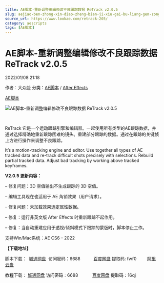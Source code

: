 ```yaml
---
title: AE脚本-重新调整编辑修改不良跟踪数据 ReTrack v2.0.5
slug: aejiao-ben-zhong-xin-diao-zheng-bian-ji-xiu-gai-bu-liang-gen-zong-shu-ju-retrack-v2-0-5
source_url: https://www.lookae.com/retrack-205/
category: aescripts
tags: [AE脚本]
---
```

# AE脚本-重新调整编辑修改不良跟踪数据 ReTrack v2.0.5

2022/01/08 21:18

作者：大众脸
分类：[AE脚本](https://www.lookae.com/after-effects/aescripts/) / [After Effects](https://www.lookae.com/after-effects/)

[AE脚本](https://www.lookae.com/tag/ae%e8%84%9a%e6%9c%ac/)

![AE脚本-重新调整编辑修改不良跟踪数据 ReTrack v2.0.5](https://www.lookae.com/wp-content/uploads/2021/05/ReTrack-2.jpg "AE脚本-重新调整编辑修改不良跟踪数据 ReTrack v2.0.5-LookAE.com")

[﻿﻿﻿](https://cloud.video.taobao.com//play/u/705956171/p/1/e/6/t/1/311019151074.mp4)

ReTrack 它是一个运动跟踪引擎和编辑器。一起使用所有类型的AE跟踪数据，并通过选择精确地重新跟踪困难的镜头。重建部分跟踪的数据。通过在跟踪的关键帧上方进行操作来调整不良跟踪。

It’s a motion-tracking engine and editor. Use together all types of AE tracked data and re-track difficult shots precisely with selections. Rebuild partial tracked data. Adjust bad tracking by working above tracked keyframes.

**V2.0.5 更新内容：**

– 修复问题：3D 空值输出不生成跟踪的 3D 空值。

– 编辑工具现在也适用于 AE 角销效果（用户请求）。

– 修复问题：未加载效果选定属性数据。

– 修复：运行非英文版 After Effects 时重新跟踪不起作用。

– 修复：当自动重建应用于透视/倾斜模式下跟踪的蒙版时，脚本停止工作。

支持Win/Mac系统：AE CS6 – 2022

**【下载地址】**

脚本下载：  [城通网盘](https://url70.ctfile.com/f/2827370-533956521-b0bbbb)  访问密码：6688           [百度网盘](https://pan.baidu.com/s/1RQz46oeBVFmUG514424glg) 提取码: fwf0         [阿里云盘](https://www.aliyundrive.com/s/QLW2SasJJiq)

教程下载： [城通网盘](https://089u.com/f/680462-496416451-dfa17c) 访问密码：6688            [百度网盘](https://pan.baidu.com/s/1qAn1ITk3EjkXfCiq77kLOQ) 提取码：16qj

